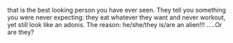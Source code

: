 that is the best looking 
person you have ever seen. They tell you 
something you were never expecting: they 
eat whatever they want and never workout, yet
still look like an adonis. The reason: 
he/she/they is/are an alien!!!
.....Or are they?